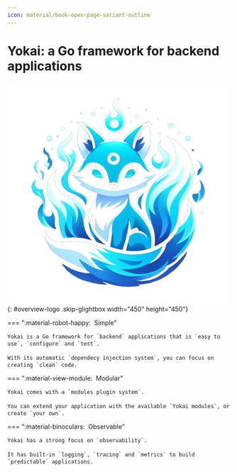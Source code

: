 ```yaml
---
icon: material/book-open-page-variant-outline
---
```


# Yokai: a Go framework for backend applications

![Image title](assets/images/yokai.png){: #overview-logo .skip-glightbox width="450" height="450"}

=== ":material-robot-happy: &nbsp;Simple"

	Yokai is a Go framework for `backend` applications that is `easy to use`, `configure` and `test`.

	With its automatic `dependecy injection system`, you can focus on creating `clean` code.

=== ":material-view-module: &nbsp;Modular"

    Yokai comes with a `modules plugin system`.

	You can extend your application with the available `Yokai modules`, or create `your own`.
	

=== ":material-binoculars: &nbsp;Observable"

    Yokai has a strong focus on `observability`.

	It has built-in `logging`, `tracing` and `metrics` to build `predictable` applications.
